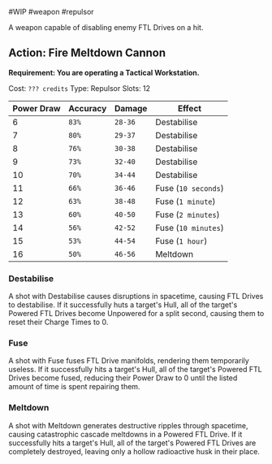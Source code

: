 #WIP #weapon #repulsor

A weapon capable of disabling enemy FTL Drives on a hit.

## Action: Fire Meltdown Cannon

**Requirement: You are operating a Tactical Workstation.**

Cost: `??? credits`
Type: Repulsor
Slots: 12

| Power Draw | Accuracy | Damage | Effect |
| -----------|----------|--------|--------|
| 6 | `83%` | `28-36` | Destabilise |
| 7 | `80%` | `29-37` | Destabilise |
| 8 | `76%` | `30-38` | Destabilise |
| 9 | `73%` | `32-40` | Destabilise |
| 10 | `70%` | `34-44` | Destabilise |
| 11 | `66%` | `36-46` | Fuse (`10 seconds`) |
| 12 | `63%` | `38-48` | Fuse (`1 minute`) |
| 13 | `60%` | `40-50` | Fuse (`2 minutes`) |
| 14 | `56%` | `42-52` | Fuse (`10 minutes`) |
| 15 | `53%` | `44-54` | Fuse (`1 hour`) |
| 16 | `50%` | `46-56` | Meltdown |

### Destabilise

A shot with Destabilise causes disruptions in spacetime, causing FTL Drives to destabilise. If it successfully huts a target's Hull, all of the target's Powered FTL Drives become Unpowered for a split second, causing them to reset their Charge Times to 0.

### Fuse

A shot with Fuse fuses FTL Drive manifolds, rendering them temporarily useless. If it successfully hits a target's Hull, all of the target's Powered FTL Drives become fused, reducing their Power Draw to 0 until the listed amount of time is spent repairing them.

### Meltdown

A shot with Meltdown generates destructive ripples through spacetime, causing catastrophic cascade meltdowns in a Powered FTL Drive. If it successfully hits a target's Hull, all of the target's Powered FTL Drives are completely destroyed, leaving only a hollow radioactive husk in their place.